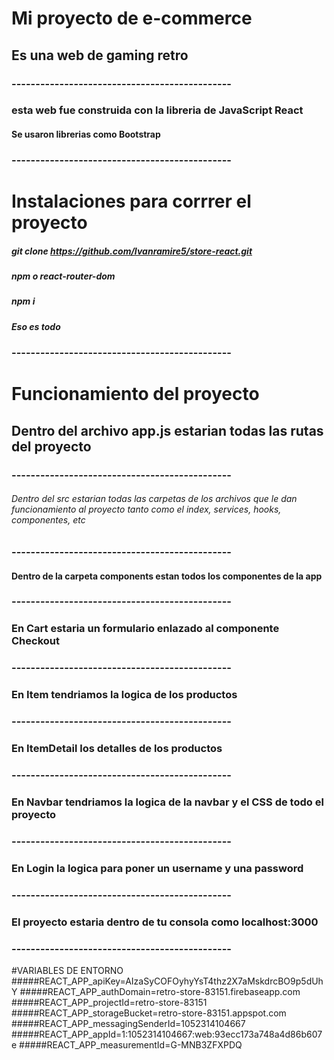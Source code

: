 # Mi proyecto de e-commerce
## Es una web de gaming retro 
### ----------------------------------------------
### esta web fue construida con la libreria de JavaScript React
#### Se usaron librerias como Bootstrap
### ----------------------------------------------
# Instalaciones para corrrer el proyecto
##### git clone https://github.com/Ivanramire5/store-react.git
##### npm o react-router-dom
##### npm i
##### Eso es todo
### ----------------------------------------------
# Funcionamiento del proyecto

## Dentro del archivo app.js estarian todas las rutas del proyecto
### ----------------------------------------------
###### Dentro del src estarian todas las carpetas de los archivos que le dan funcionamiento al proyecto tanto como el index, services, hooks, componentes, etc
### ----------------------------------------------
#### Dentro de la carpeta components estan todos los componentes de la app
### ----------------------------------------------
### En Cart estaria un formulario enlazado al componente Checkout
### ----------------------------------------------
### En Item tendriamos la logica de los productos
### ----------------------------------------------
### En ItemDetail los detalles de los productos
### ----------------------------------------------
### En Navbar tendriamos la logica de la navbar y el CSS de todo el proyecto
### ----------------------------------------------
### En Login la logica para poner un username y una password
### ----------------------------------------------
### El proyecto estaria dentro de tu consola como localhost:3000
### ----------------------------------------------
#VARIABLES DE ENTORNO
#####REACT_APP_apiKey=AIzaSyCOFOyhyYsT4thz2X7aMskdrcBO9p5dUhY
#####REACT_APP_authDomain=retro-store-83151.firebaseapp.com
#####REACT_APP_projectId=retro-store-83151
#####REACT_APP_storageBucket=retro-store-83151.appspot.com
#####REACT_APP_messagingSenderId=1052314104667
#####REACT_APP_appId=1:1052314104667:web:93ecc173a748a4d86b607e
#####REACT_APP_measurementId=G-MNB3ZFXPDQ
